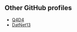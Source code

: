 ## Other GitHub profiles
- [Q4D4](https://www.github.com/q4d4)
- [DatNet13](https://www.github.com/DatNet13)

